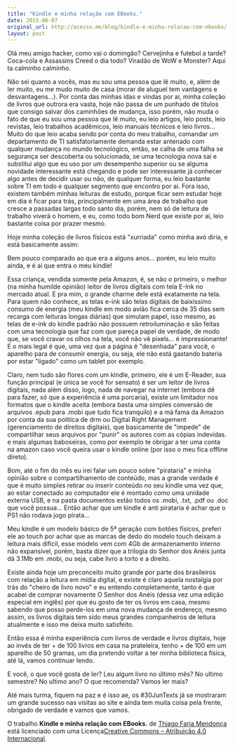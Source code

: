 ```yaml
---
title: "Kindle e minha relação com EBooks."
date: 2015-06-07
original_url: http://acesso.me/blog/kindle-e-minha-relacao-com-ebooks/
layout: post
---
```


Olá meu amigo hacker, como vai o domingão? Cervejinha e futebol a tarde? Coca-cola e Assassins Creed o dia todo? Viradão de WoW e Monster? Aqui ta calminho calminho.

Não sei quanto a vocês, mas eu sou uma pessoa que lê muito, e, além de ler muito, eu me mudo muito de casa (morar de aluguel tem vantagens e desvantagens...). Por conta das minhas idas e vindas por ai, minha coleção de livros que outrora era vasta, hoje não passa de um punhado de titulos que consigo salvar dos caminhões de mudança, isso porém, não muda o fato de que eu sou uma pessoa que lê muito, eu leio artigos, leio posts, leio revistas, leio trabalhos acadêmicos, leio manuais técnicos e leio livros... Muito do que leio acaba sendo por conta do meu trabalho, comandar um departamento de TI satisfatoriamente demanda estar antenado com qualquer mudança no mundo tecnológico, então, se calha de uma falha se segurança ser descoberta ou solucionada, se uma tecnologia nova sai e substitui algo que eu uso por um desempenho superior ou se alguma novidade interessante está chegando e pode ser interessante já conhecer algo antes de decidir usar ou não, de qualquer forma, eu leio bastante sobre TI em todo e qualquer segmento que encontro por ai. Fora isso, existem também minhas leituras de estudo, porque ficar sem estudar hoje em dia é ficar para trás, principalmente em uma área de trabalho que cresce a passadas largas todo santo dia, porém, nem só de leitura de trabalho viverá o homem, e eu, como todo bom Nerd que existe por ai, leio bastante coisa por prazer mesmo.

Hoje minha coleção de livros físicos está "xurriada" como minha avó diria, e está basicamente assim:

 Bem pouco comparado ao que era a alguns anos... porém, eu leio muito ainda, e é ai que entra o meu kindle!

Essa criança, vendida somente pela Amazon, é, se não o primeiro, o melhor (na minha humilde opinião) leitor de livros digitais com tela E-Ink no mercado atual. E pra mim, o grande charme dele está exatamente na tela.
Para quem não conhece, as telas e-ink são telas digitais de baixissimo consumo de energia (meu kindle em modo avião fica cerca de 35 dias sem recarga com leituras longas diárias) que simulam papel, isso mesmo, as telas de e-ink do kindle padrão não possuem retroiluminação e são feitas com uma tecnologia que faz com que pareça papel de verdade, de modo que, se você cravar os olhos na tela, você não vê pixels... é impressionante! E o mais legal é que, uma vez que a página é "desenhada" para você, o aparelho para de consumir energia, ou seja, ele não está gastando bateria por estar "ligado" como um tablet por exemplo.

Claro, nem tudo são flores com um kindle, primeiro, ele é um E-Reader, sua função principal (e única se você for sensato) é ser um leitor de livros digitais, nada além disso, logo, nada de navegar na internet (embora dê para fazer, só que a experiência é uma porcaria), existe um limitador nos formatos que o kindle aceita (embora basta uma simples conversão de arquivos .epub para .mobi que tudo fica tranquilo) e a má fama da Amazon por conta da sua politica de drm ou Digital Right Management (gerenciamento de direitos digitais), que basicamente de "impede" de compartilhar seus arquivos por "punir" os autores com as cópias indevidas. e mais algumas baboseiras, como por exemplo te obrigar a ter uma conta na amazon caso você queira usar o kindle online (por isso o meu fica offline direto).

Bom, até o fim do mês eu irei falar um pouco sobre "pirataria" e minha opinião sobre o compartilhamento de conteúdo, mas a grande verdade é que é muito simples retirar ou inserir conteúdo no seu kindle uma vez que, ao estar conectado ao computador ele é montado como uma unidade externa USB, e na pasta documentos estão todos os .mobi, .txt, .pdf ou .doc que você possua... Então achar que um kindle é anti pirataria é achar que o PS1 não rodava jogo pirata...

Meu kindle é um modelo básico de 5ª geração com botões físicos, preferi ele ao touch por achar que as marcas de dedo do modelo touch deixam a leitura mais dificil, esse modelo vem com 4Gb de armazenamento interno não expansivel, porém, basta dizer que a trilogia do Senhor dos Anéis junta dá 3.1Mb em .mobi, ou seja, cabe livro a torto e a direito.

Existe ainda hoje um preconceito muito grande por parte dos brasileiros com relação a leitura em mídia digital, e existe é claro aquela nostalgia por trás do "cheiro de livro novo" e eu entendo completamente, tanto é que acabei de comprar novamente O Senhor dos Anéis (dessa vez uma edição especial em inglês) por que eu gosto de ter os livros em casa, mesmo sabendo que posso perde-los em uma nova mudança de endereço, mesmo assim, os livros digitais tem sido meus grandes companheiros de leitura atualmente e isso me deixa muito satisfeito.

Então essa é minha experiência com livros de verdade e livros digitais, hoje ao invés de ter + de 100 livros em casa na prateleira, tenho + de 100 em um aparelho de 50 gramas, um dia pretendo voltar a ter minha biblioteca física, até lá, vamos continuar lendo.

E você, o que você gosta de ler? Leu algum livro no último mês? No ultimo semestre? No ultimo ano? O que recomenda? Vamos ler mais?

Até mais turma, fiquem na paz e é isso ae, os #30JunTexts já se mostraram um grande sucesso nas visitas ao site e ainda tem muita coisa pela frente, obrigado de verdade e vamos que vamos.

O trabalho **Kindle e minha relação com EBooks.** de [Thiago Faria Mendonça](https://web.archive.org/web/20170112202157/http://acesso.me/acesso/) está licenciado com uma Licença[Creative Commons – Atribuição 4.0 Internacional](https://web.archive.org/web/20170112202157/https://creativecommons.org/licenses/by/4.0/).